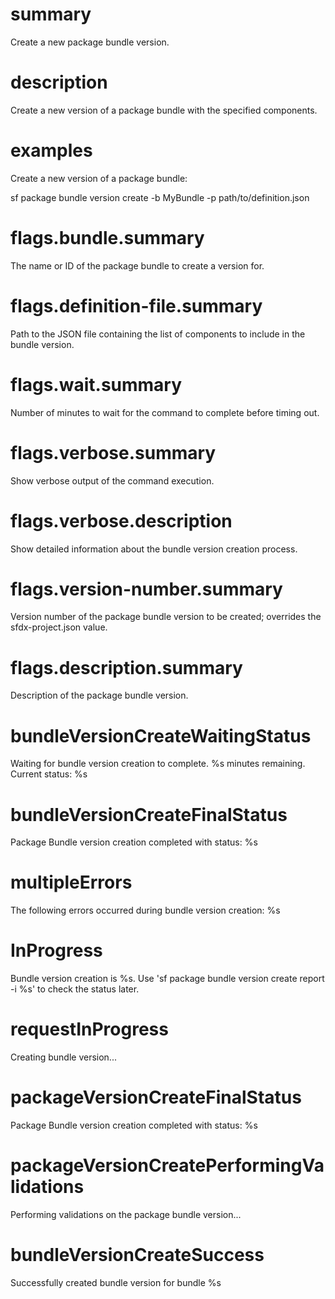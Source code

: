 # summary

Create a new package bundle version.

# description

Create a new version of a package bundle with the specified components.

# examples

Create a new version of a package bundle:

sf package bundle version create -b MyBundle -p path/to/definition.json

# flags.bundle.summary

The name or ID of the package bundle to create a version for.

# flags.definition-file.summary

Path to the JSON file containing the list of components to include in the bundle version.

# flags.wait.summary

Number of minutes to wait for the command to complete before timing out.

# flags.verbose.summary

Show verbose output of the command execution.

# flags.verbose.description

Show detailed information about the bundle version creation process.

# flags.version-number.summary

Version number of the package bundle version to be created; overrides the sfdx-project.json value.

# flags.description.summary

Description of the package bundle version.

# bundleVersionCreateWaitingStatus

Waiting for bundle version creation to complete. %s minutes remaining. Current status: %s

# bundleVersionCreateFinalStatus

Package Bundle version creation completed with status: %s

# multipleErrors

The following errors occurred during bundle version creation:
%s

# InProgress

Bundle version creation is %s. Use 'sf package bundle version create report -i %s' to check the status later.

# requestInProgress

Creating bundle version...

# packageVersionCreateFinalStatus

Package Bundle version creation completed with status: %s

# packageVersionCreatePerformingValidations

Performing validations on the package bundle version...

# bundleVersionCreateSuccess

Successfully created bundle version for bundle %s
